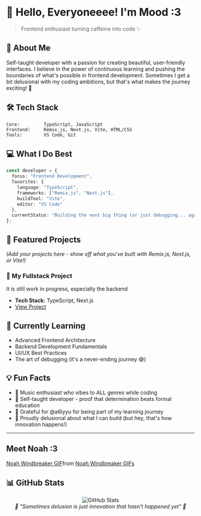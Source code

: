 # 👋 Hello, Everyoneeee! I'm Mood :3

> Frontend enthusiast turning caffeine into code ✨

## 🚀 About Me

Self-taught developer with a passion for creating beautiful, user-friendly interfaces. I believe in the power of continuous learning and pushing the boundaries of what's possible in frontend development. Sometimes I get a bit delusional with my coding ambitions, but that's what makes the journey exciting! 🚀

## 🛠️ Tech Stack

```text
Core:         TypeScript, JavaScript
Frontend:     Remix.js, Next.js, Vite, HTML/CSS
Tools:        VS Code, Git
```

## 💻 What I Do Best

```typescript
const developer = {
  focus: "Frontend Development",
  favorites: {
    language: "TypeScript",
    frameworks: ["Remix.js", "Next.js"],
    buildTool: "Vite",
    editor: "VS Code"
  },
  currentStatus: "Building the next big thing (or just debugging... again)"
};
```
## 🌟 Featured Projects
*(Add your projects here - show off what you've built with Remix.js, Next.js, or Vite!)*

### 🎯 My Fullstack Project
It is still work in progress, especially the backend
- **Tech Stack:** TypeScript, Next.js
- [View Project]((https://github.com/KrystalMood/blog-remix-project.git))

## 🌱 Currently Learning

- Advanced Frontend Architecture
- Backend Development Fundamentals
- UI/UX Best Practices
- The art of debugging (it's a never-ending journey 😅)

## 💡 Fun Facts

- 🎵 Music enthusiast who vibes to ALL genres while coding
- 🚀 Self-taught developer - proof that determination beats formal education
- 🙏 Grateful for @a6iyyu for being part of my learning journey
- 🌈 Proudly delusional about what I can build (but hey, that's how innovation happens!)

---
## Meet Noah :3
<div class="tenor-gif-embed" data-postid="11801026994648350903" data-share-method="host" data-aspect-ratio="0.913655" data-width="100%"><a href="https://tenor.com/view/noah-windbreaker-gif-11801026994648350903">Noah Windbreaker GIF</a>from <a href="https://tenor.com/search/noah+windbreaker-gifs">Noah Windbreaker GIFs</a></div> <script type="text/javascript" async src="https://tenor.com/embed.js"></script>


## 📊 GitHub Stats

<div align="center">
  <img src="https://github-readme-stats.vercel.app/api?username=KrystalMood&show_icons=true&theme=dracula" alt="GitHub Stats" />
</div>

<div align="center">
  <i>💭 "Sometimes delusion is just innovation that hasn't happened yet" 💭</i>
</div>
